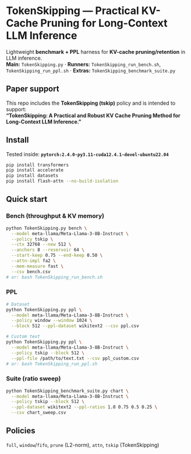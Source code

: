# TokenSkipping — Practical KV-Cache Pruning for Long-Context LLM Inference

Lightweight **benchmark + PPL** harness for **KV-cache pruning/retention** in LLM inference.  
**Main:** `TokenSkipping.py` · **Runners:** `TokenSkipping_run_bench.sh`, `TokenSkipping_run_ppl.sh` · **Extras:** `TokenSkipping_benchmark_suite.py`

## Paper support
This repo includes the **TokenSkipping (tskip)** policy and is intended to support:  
**“TokenSkipping: A Practical and Robust KV Cache Pruning Method for Long-Context LLM Inference.”**  
## Install
Tested inside: **`pytorch:2.4.0-py3.11-cuda12.4.1-devel-ubuntu22.04`**

```bash
pip install transformers
pip install accelerate
pip install datasets
pip install flash-attn --no-build-isolation
````

## Quick start

### Bench (throughput & KV memory)

```bash
python TokenSkipping.py bench \
  --model meta-llama/Meta-Llama-3-8B-Instruct \
  --policy tskip \
  --ctx 32768 --new 512 \
  --anchors 8 --reservoir 64 \
  --start-keep 0.75 --end-keep 0.50 \
  --attn-impl fa2 \
  --mem-measure fast \
  --csv bench.csv
# or: bash TokenSkipping_run_bench.sh
```

### PPL

```bash
# Dataset
python TokenSkipping.py ppl \
  --model meta-llama/Meta-Llama-3-8B-Instruct \
  --policy window --window 1024 \
  --block 512 --ppl-dataset wikitext2 --csv ppl.csv

# Custom text
python TokenSkipping.py ppl \
  --model meta-llama/Meta-Llama-3-8B-Instruct \
  --policy tskip --block 512 \
  --ppl-file /path/to/text.txt --csv ppl_custom.csv
# or: bash TokenSkipping_run_ppl.sh
```

### Suite (ratio sweep)

```bash
python TokenSkipping_benchmark_suite.py chart \
  --model meta-llama/Meta-Llama-3-8B-Instruct \
  --policy tskip --block 512 \
  --ppl-dataset wikitext2 --ppl-ratios 1.0 0.75 0.5 0.25 \
  --csv chart_sweep.csv
```

## Policies

`full`, `window`/`fifo`, `prune` (L2-norm), `attn`, `tskip` (TokenSkipping)